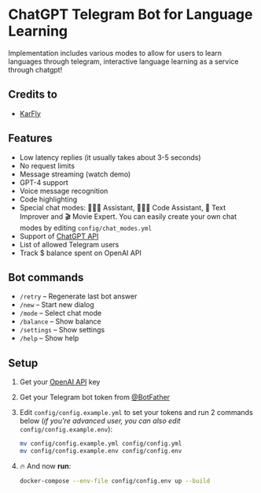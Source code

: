 # ChatGPT Telegram Bot for Language Learning

Implementation includes various modes to allow for users to learn languages through telegram, interactive language learning as a service through chatgpt!

## Credits to
- [KarFly](https://github.com/karfly/chatgpt_telegram_bot)

## Features
- Low latency replies (it usually takes about 3-5 seconds)
- No request limits
- Message streaming (watch demo)
- GPT-4 support
- Voice message recognition
- Code highlighting
- Special chat modes: 👩🏼‍🎓 Assistant, 👩🏼‍💻 Code Assistant, 📝 Text Improver and 🎬 Movie Expert. You can easily create your own chat modes by editing `config/chat_modes.yml`
- Support of [ChatGPT API](https://platform.openai.com/docs/guides/chat/introduction)
- List of allowed Telegram users
- Track $ balance spent on OpenAI API

## Bot commands
- `/retry` – Regenerate last bot answer
- `/new` – Start new dialog
- `/mode` – Select chat mode
- `/balance` – Show balance
- `/settings` – Show settings
- `/help` – Show help

## Setup
1. Get your [OpenAI API](https://openai.com/api/) key

2. Get your Telegram bot token from [@BotFather](https://t.me/BotFather)

3. Edit `config/config.example.yml` to set your tokens and run 2 commands below (*if you're advanced user, you can also edit* `config/config.example.env`):
    ```bash
    mv config/config.example.yml config/config.yml
    mv config/config.example.env config/config.env
    ```

4. 🔥 And now **run**:
    ```bash
    docker-compose --env-file config/config.env up --build
 
